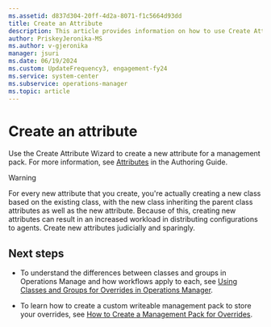 ```yaml
---
ms.assetid: d837d304-20ff-4d2a-8071-f1c5664d93dd
title: Create an Attribute
description: This article provides information on how to use Create Attribute wizard.
author: PriskeyJeronika-MS
ms.author: v-gjeronika
manager: jsuri
ms.date: 06/19/2024
ms.custom: UpdateFrequency3, engagement-fy24
ms.service: system-center
ms.subservice: operations-manager
ms.topic: article
---
```


# Create an attribute


Use the Create Attribute Wizard to create a new attribute for a management pack. For more information, see [Attributes](/previous-versions/system-center/system-center-2012-R2/hh457609(v=sc.12)) in the Authoring Guide.

> [!WARNING]
> For every new attribute that you create, you're actually creating a new class based on the existing class, with the new class inheriting the parent class attributes as well as the new attribute. Because of this, creating new attributes can result in an increased workload in distributing configurations to agents. Create new attributes judicially and sparingly.

## Next steps

- To understand the differences between classes and groups in Operations Manage and how workflows apply to each, see [Using Classes and Groups for Overrides in Operations Manager](manage-mp-overview-override-targets.md).  

- To learn how to create a custom writeable management pack to store your overrides, see [How to Create a Management Pack for Overrides](~/scom/manage-mp-create-unsealed-mp.md).
